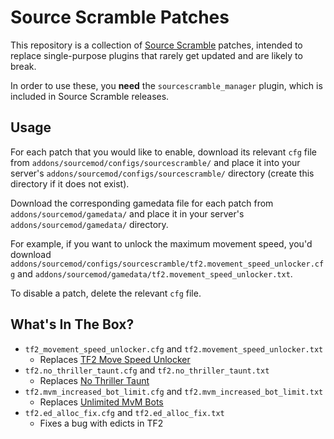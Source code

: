 # Source Scramble Patches

This repository is a collection of [Source Scramble](https://github.com/nosoop/SMExt-SourceScramble) patches, intended to replace single-purpose plugins that rarely get updated and are likely to break.

In order to use these, you **need** the `sourcescramble_manager` plugin, which is included in Source Scramble releases.

## Usage

For each patch that you would like to enable, download its relevant `cfg` file  from `addons/sourcemod/configs/sourcescramble/` and place it into your server's `addons/sourcemod/configs/sourcescramble/` directory (create this directory if it does  not exist).

Download the corresponding gamedata file for each patch from `addons/sourcemod/gamedata/` and place it in your server's `addons/sourcemod/gamedata/` directory.

For example, if you want to unlock the maximum movement speed, you'd download `addons/sourcemod/configs/sourcescramble/tf2.movement_speed_unlocker.cfg` and `addons/sourcemod/gamedata/tf2.movement_speed_unlocker.txt`.

To disable a patch, delete the relevant `cfg` file.

## What's In The Box?

* `tf2_movement_speed_unlocker.cfg` and `tf2.movement_speed_unlocker.txt`
    * Replaces [TF2 Move Speed Unlocker](https://forums.alliedmods.net/showthread.php?p=2659562)
* `tf2.no_thriller_taunt.cfg` and `tf2.no_thriller_taunt.txt`
    * Replaces [No Thriller Taunt](https://forums.alliedmods.net/showthread.php?t=171343)
* `tf2.mvm_increased_bot_limit.cfg` and `tf2.mvm_increased_bot_limit.txt`
  * Replaces [Unlimited MvM Bots](https://forums.alliedmods.net/showthread.php?t=343531)
* `tf2.ed_alloc_fix.cfg` and `tf2.ed_alloc_fix.txt`
  * Fixes a bug with edicts in TF2